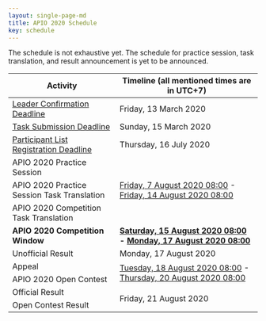 ```yaml
---
layout: single-page-md
title: APIO 2020 Schedule
key: schedule
---
```


The schedule is not exhaustive yet.
The schedule for practice session, task translation, and result announcement is yet to be announced.

<table>
  <thead>
    <tr>
      <th>Activity</th>
      <th>Timeline (all mentioned times are in UTC+7)</th>
    </tr>
  </thead>
  <tbody>
    <tr>
      <td><a href="registation">Leader Confirmation Deadline</a></td>
      <td>Friday, 13 March 2020</td>
    </tr>
    <tr>
      <td><a href="call-for-tasks">Task Submission Deadline</a></td>
      <td>Sunday, 15 March 2020</td>
    </tr>
    <tr>
      <td><a href="registation">Participant List Registration Deadline</a></td>
      <td>Thursday, 16 July 2020</td>
    </tr>
    <tr>
      <td>APIO 2020 Practice Session</td>
      <td rowspan="3"><a href="https://www.timeanddate.com/worldclock/fixedtime.html?iso=20200807T08&p1=108">Friday, 7 August 2020 08:00</a>
      - <a href="https://www.timeanddate.com/worldclock/fixedtime.html?iso=20200814T08&p1=108">Friday, 14 August 2020 08:00</a></td>
    </tr>
    <tr>
      <td>APIO 2020 Practice Session Task Translation</td>
    </tr>
    <tr>
      <td>APIO 2020 Competition Task Translation</td>
    </tr>
    <tr>
      <td><b>APIO 2020 Competition Window</b></td>
      <td><b><a href="https://www.timeanddate.com/worldclock/fixedtime.html?iso=20200815T08&p1=108">Saturday, 15 August 2020 08:00</a>
      - <a href="https://www.timeanddate.com/worldclock/fixedtime.html?iso=20200817T08&p1=108">Monday, 17 August 2020 08:00</a></b></td>
    </tr>
    <tr>
      <td>Unofficial Result</td>
      <td>Monday, 17 August 2020</td>
    </tr>
    <tr>
      <td>Appeal</td>
      <td rowspan="2"><a href="https://www.timeanddate.com/worldclock/fixedtime.html?iso=20200818T08&p1=108">Tuesday, 18 August 2020 08:00</a>
        - <a href="https://www.timeanddate.com/worldclock/fixedtime.html?iso=20200820T08&p1=108">Thursday, 20 August 2020 08:00</a></td>
    </tr>
    <tr>
      <td>APIO 2020 Open Contest</td>
    </tr>
    <tr>
      <td>Official Result</td>
      <td rowspan="2">Friday, 21 August 2020</td>
    </tr>
    <tr>
      <td>Open Contest Result</td>
    </tr>
  </tbody>
</table>
